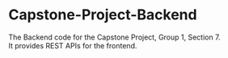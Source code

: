 # Capstone-Project-Backend
The Backend code for the Capstone Project, Group 1, Section 7.<br>
It provides REST APIs for the frontend.